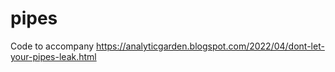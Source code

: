 # pipes
Code to accompany https://analyticgarden.blogspot.com/2022/04/dont-let-your-pipes-leak.html

